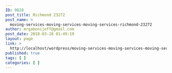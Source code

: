 ```yaml
---
ID: 9828
post_title: Richmond 23272
post_name: >
  moving-services-moving-services-moving-services-richmond-23272
author: mrgabonijeff@gmail.com
post_date: 2018-03-28 01:49:19
layout: page
link: >
  http://localhost/wordpress/moving-services-moving-services-moving-services-richmond-23272/
published: true
tags: [ ]
categories: [ ]
---
```

